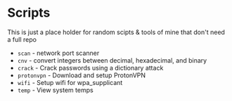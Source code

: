 # Scripts

This is just a place holder for random scipts & tools of mine that don't need a full repo

* `scan` - network port scanner
* `cnv` - convert integers between decimal, hexadecimal, and binary
* `crack` - Crack passwords using a dictionary attack
* `protonvpn` - Download and setup ProtonVPN
* `wifi` - Setup wifi for wpa_supplicant
* `temp` - View system temps
